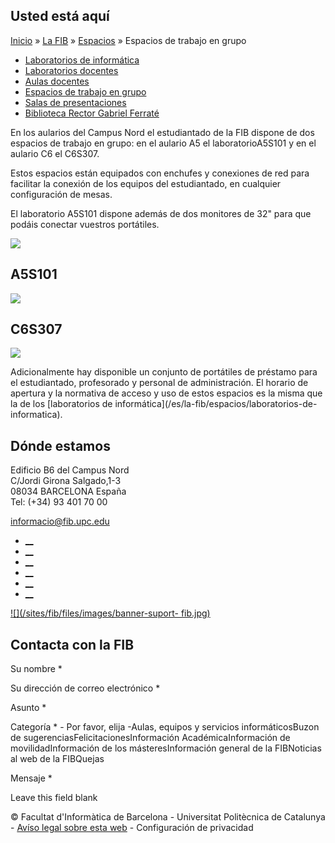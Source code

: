 ## Usted está aquí

[Inicio](/es) » [La FIB](/es/la-fib) » [Espacios](/es/la-fib/espacios) »
Espacios de trabajo en grupo

  * [Laboratorios de informática](/es/la-fib/espacios/laboratorios-de-informatica)
  * [Laboratorios docentes](/es/la-fib/espacios/laboratorios-docentes)
  * [Aulas docentes](/es/la-fib/espacios/aulas-docentes)
  * [Espacios de trabajo en grupo](/es/la-fib/espacios/espacios-de-trabajo-en-grupo)
  * [Salas de presentaciones](/es/la-fib/espacios/salas-de-presentaciones)
  * [Biblioteca Rector Gabriel Ferraté](/es/la-fib/espacios/biblioteca-rector-gabriel-ferrate)

En los aularios del Campus Nord el estudiantado de la FIB dispone de dos
espacios de trabajo en grupo: en el aulario A5 el laboratorioA5S101 y en el
aulario C6 el C6S307.

Estos espacios están equipados con enchufes y conexiones de red para facilitar
la conexión de los equipos del estudiantado, en cualquier configuración de
mesas.

El laboratorio A5S101 dispone además de dos monitores de 32" para que podáis
conectar vuestros portátiles.



![](/sites/fib/files/images/fib/espais/aula_a5s101.jpg)





## A5S101

![](https://api.fib.upc.edu/v2/laboratoris/A5S101/mapa.png?client_id=77qvbbQqni4TcEUsWvUCKOG1XU7Hr0EfIs4pacRz)

## C6S307

![](https://api.fib.upc.edu/v2/laboratoris/C6S307/mapa.png?client_id=77qvbbQqni4TcEUsWvUCKOG1XU7Hr0EfIs4pacRz)

Adicionalmente hay disponible un conjunto de portátiles de préstamo para el
estudiantado, profesorado y personal de administración. El horario de apertura
y la normativa de acceso y uso de estos espacios es la misma que la de los
[laboratorios de informática](/es/la-fib/espacios/laboratorios-de-
informatica).



## Dónde estamos

Edificio B6 del Campus Nord  
C/Jordi Girona Salgado,1-3  
08034 BARCELONA España  
Tel: (+34) 93 401 70 00

[informacio@fib.upc.edu](mailto:informacio@fib.upc.edu)

  * [__](/es/noticies/rss.rss)
  * [__](https://www.facebook.com/fib.upc)
  * [__](https://twitter.com/fib_upc)
  * [__](https://www.flickr.com/photos/fib-upc/albums)
  * [__](https://www.youtube.com/user/mediafib)
  * [__](https://www.instagram.com/fib.upc/)

[![](/sites/fib/files/images/banner-suport-
fib.jpg)](http://suport.fib.upc.edu)

## Contacta con la FIB

Su nombre *

Su dirección de correo electrónico *

Asunto *

Categoría * \- Por favor, elija -Aulas, equipos y servicios informáticosBuzon
de sugerenciasFelicitacionesInformación AcadémicaInformación de
movilidadInformación de los másteresInformación general de la FIBNoticias al
web de la FIBQuejas

Mensaje *

Leave this field blank

© Facultat d'Informàtica de Barcelona - Universitat Politècnica de Catalunya -
[Avíso legal sobre esta web](/es/aviso-legal-sobre-esta-web) \- Configuración
de privacidad

